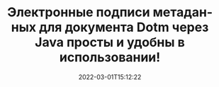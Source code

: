 ---
############################# Static ############################
layout: "auto-gen-signature"
date: 2022-03-01T15:12:22
draft: false
operation: Sign
signaturetype: Metadata
fileformat: Dotm
productName: Java
lang: ru
productCode: java
otherformats: pdf doc docx docm dot dotm dotx odt ott rtf xls xlsx xlsm xlsb csv ods ots xltx xltm ppt pptx pps ppsx odp otp potx potm pptm ppsm png jpg bmp gif tiff svg webp wmf
breadcrumb: Put Metadata signature on Dotm for Java

############################# Head ############################
head_title: "Добавление электронных подписей метаданных к документам Dotm через Java"
head_description: "Используйте метаданные в качестве скрытых электронных подписей внутри ваших документов Dotm, используя пару строк кода Java. Используйте API подписи документов GroupDocs для электронной подписи бизнес-документов и файлов с информацией о метаданных."

############################# Header ############################
title: "Электронные подписи метаданных для документа Dotm через Java просты и удобны в использовании!"
description: "Электронная подпись документов и контрактов Dotm со скрытыми записями метаданных. Создавайте метаданные для PDF-файлов, документов MS Word, книг MS Excel, презентаций MS PowerPoint и различных форматов изображений без проблем и дополнительного кодирования."
bg_image: "https://cms.admin.containerize.com/templates/aspose/App_Themes/V3/images/bg/header1.png"
bg_overlay: false
button:
    enable: true

############################# SubMenu ############################
submenu:
    enable: true

    left:
        img_alt: "GroupDocs.Signature for Java"
        image: "https://cms.admin.containerize.com/templates/groupdocs/images/product-logos/90x90-noborder/groupdocs-signature-java.png"
        product: "GroupDocs.Signature"
        platform: "Java"



############################# About ############################
about:
    enable: true
    title: "{metadata-about.title}"
    content: |
        {metadata-about.content}
    

############################# Steps ############################
steps:
    enable: true
    title_left: "{metadata-steps.title}"
    content_left: |
        {metadata-steps.content.description}
        
        * {metadata-steps.content.step_1}
        * {metadata-steps.content.step_2}
        * {metadata-steps.content.step_3}

    title_right: " {system-requirements.title}"
    content_right: |
        {system-requirements.content.description}

        * {system-requirements.content.step_1}
        * {system-requirements.content.step_2}
        * Java runtime: J2SE 6.0 and above
        * {system-requirements.content.step_3}
         
    code: |
        ```java    
                
        // Set up input Dotm file
        String filePath = "input.dotm";
        // Set up output file
        String outputFilePath = "output.dotm";

        // Instantiate Signature for input file
        Signature signature = new Signature(filePath);

        // instantiate metadata signing options
        MetadataSignOptions options = new MetadataSignOptions();

        // setup Author property
        WordProcessingMetadataSignature mdSign_Author = new WordProcessingMetadataSignature("Author", "Mr.Scherlock Holmes");// String value
        options.getSignatures().add(mdSign_Author);
        // setup document data
        WordProcessingMetadataSignature mdSign_DocData = new WordProcessingMetadataSignature("CreatedOn", new Date());// Datetime value
        options.getSignatures().add(mdSign_DocData);
        // setup document id
        WordProcessingMetadataSignature mdSign_DocId = new WordProcessingMetadataSignature("DocumentId", 123456);// Integer value
        options.getSignatures().add(mdSign_DocId);

        // sign Dotm document
        SignResult result = signature.sign(outputFilePath, options);

        ```

############################# Demos ############################
demos:
    enable: true
    title: "Подписание Dotm документов с помощью Metadata Live Demo"
    content: |
       Подпишите файл Dotm с различными подписями прямо сейчас, посетив веб-сайт [GroupDocs.Signature App](https://products.groupdocs.app/signature/family). Бесплатная онлайн-демонстрация ждет вас.          

############################# More Formats ############################
more_formats:
    enable: true
    title: "Другие поддерживаемые подписи Metadata для Java"
    content: |
        "Вы также можете подписать Dotm другими типами подписи. См. список ниже."
    format: 
       
       
back_to_top:
    enable: true
---